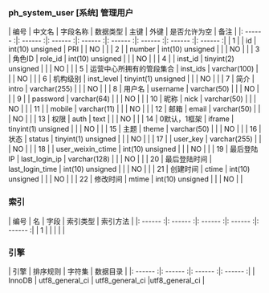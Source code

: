 ### ph_system_user [系统] 管理用户
|  编号  |  中文名  |  字段名称  |  数据类型  |  主键  |  外键  |  是否允许为空  |  备注  |
|: ------ :|: ------ :|: ------ :|: ------ :|: ------ :|: ------ :|: ------ :|: ------ :|
| 1 |  | id | int(10) unsigned | PRI |  | NO |  |
| 2 |  | number | int(10) unsigned |  |  | NO |  |
| 3 | 角色ID | role_id | int(10) unsigned |  |  | NO |  |
| 4 |  | inst_id | tinyint(2) unsigned |  |  | NO |  |
| 5 | 运营中心所拥有的管段集合 | inst_ids | varchar(100) |  |  | NO |  |
| 6 | 机构级别 | inst_level | tinyint(1) unsigned |  |  | NO |  |
| 7 | 简介 | intro | varchar(255) |  |  | NO |  |
| 8 | 用户名 | username | varchar(50) |  |  | NO |  |
| 9 |  | password | varchar(64) |  |  | NO |  |
| 10 | 昵称 | nick | varchar(50) |  |  | NO |  |
| 11 |  | mobile | varchar(11) |  |  | NO |  |
| 12 | 邮箱 | email | varchar(50) |  |  | NO |  |
| 13 | 权限 | auth | text |  |  | NO |  |
| 14 | 0默认，1框架 | iframe | tinyint(1) unsigned |  |  | NO |  |
| 15 | 主题 | theme | varchar(50) |  |  | NO |  |
| 16 | 状态 | status | tinyint(1) unsigned |  |  | NO |  |
| 17 |  | user_key | varchar(255) |  |  | NO |  |
| 18 |  | user_weixin_ctime | int(10) unsigned |  |  | NO |  |
| 19 | 最后登陆IP | last_login_ip | varchar(128) |  |  | NO |  |
| 20 | 最后登陆时间 | last_login_time | int(10) unsigned |  |  | NO |  |
| 21 | 创建时间 | ctime | int(10) unsigned |  |  | NO |  |
| 22 | 修改时间 | mtime | int(10) unsigned |  |  | NO |  |

### 索引

|  编号  |  名  |  字段  |  索引类型  |  索引方法  |
|: ------ :|: ------ :|: ------ :|: ------ :|: ------ :|
|   1 |    |    |    |    |

### 引擎

|  引擎  |  排序规则  |  字符集  |  数据目录  |
|: ------ :|: ------ :|: ------ :|: ------ :|
| InnoDB | utf8_general_ci | utf8_general_ci |utf8_general_ci |
